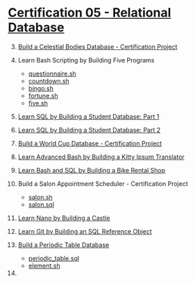 # [Certification 05 - Relational Database](https://www.freecodecamp.org/learn/relational-database/)

3. [Build a Celestial Bodies Database - Certification Project](C05/CertificationProjects/universe.sql)

4. Learn Bash Scripting by Building Five Programs
   - [questionnaire.sh](C05/questionnaire.sh)
   - [countdown.sh](C05/countdown.sh)
   - [bingo.sh](C05/bingo.sh)
   - [fortune.sh](C05/fortune.sh)
   - [five.sh](C05/five.sh)

5. [Learn SQL by Building a Student Database: Part 1](C05/students.sql)

6. [Learn SQL by Building a Student Database: Part 2](C05/student_info.sh)

7. [Build a World Cup Database - Certification Project](C05/WorldCup)

8. [Learn Advanced Bash by Building a Kitty Ipsum Translator](https://github.com/freeCodeCamp/learn-advanced-bash-by-building-a-kitty-ipsum-translator)

9. [Learn Bash and SQL by Building a Bike Rental Shop](C05/bike-shop.sh)

10. Build a Salon Appointment Scheduler - Certification Project
      - [salon.sh](C05/CertificationProjects/salon.sh)
      - [salon.sql](C05/CertificationProjects/salon.sql)

11. [Learn Nano by Building a Castle](https://github.com/freeCodeCamp/learn-nano-by-building-a-castle)

12. [Learn Git by Building an SQL Reference Object](https://github.com/freeCodeCamp/learn-git-by-building-an-sql-reference-object/tree/main)

13. [Build a Periodic Table Database](https://github.com/freeCodeCamp/learn-periodic-table-database)
      - [periodic_table.sql](C05/CertificationProjects/periodic_table.sql)
      - [element.sh](C05/CertificationProjects/element.sh)

14. 
